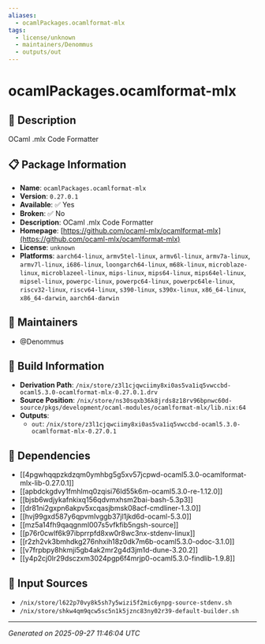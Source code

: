 ```yaml
---
aliases:
  - ocamlPackages.ocamlformat-mlx
tags:
  - license/unknown
  - maintainers/Denommus
  - outputs/out
---
```


# ocamlPackages.ocamlformat-mlx

## 📝 Description

OCaml .mlx Code Formatter

## 📋 Package Information

- **Name**: `ocamlPackages.ocamlformat-mlx`
- **Version**: `0.27.0.1`
- **Available**: ✅ Yes
- **Broken**: ✅ No
- **Description**: OCaml .mlx Code Formatter
- **Homepage**: [https://github.com/ocaml-mlx/ocamlformat-mlx](https://github.com/ocaml-mlx/ocamlformat-mlx)
- **License**: `unknown`
- **Platforms**: `aarch64-linux`, `armv5tel-linux`, `armv6l-linux`, `armv7a-linux`, `armv7l-linux`, `i686-linux`, `loongarch64-linux`, `m68k-linux`, `microblaze-linux`, `microblazeel-linux`, `mips-linux`, `mips64-linux`, `mips64el-linux`, `mipsel-linux`, `powerpc-linux`, `powerpc64-linux`, `powerpc64le-linux`, `riscv32-linux`, `riscv64-linux`, `s390-linux`, `s390x-linux`, `x86_64-linux`, `x86_64-darwin`, `aarch64-darwin`
## 👥 Maintainers

- @Denommus


## 🔧 Build Information

- **Derivation Path**: `/nix/store/z3l1cjqwciimy8xi0as5va1iq5vwccbd-ocaml5.3.0-ocamlformat-mlx-0.27.0.1.drv`
- **Source Position**: `/nix/store/ns30sqxb36k8jrds8z18rv96bpnwc60d-source/pkgs/development/ocaml-modules/ocamlformat-mlx/lib.nix:64`
- **Outputs**:
  - `out`:  `/nix/store/z3l1cjqwciimy8xi0as5va1iq5vwccbd-ocaml5.3.0-ocamlformat-mlx-0.27.0.1`

## 🔗 Dependencies

- [[4pgwhqqpzkdzqm0ymhbg5g5xv57jcpwd-ocaml5.3.0-ocamlformat-mlx-lib-0.27.0.1]]
- [[apbdckgdvy1fmhlmq0zqisi76ld55k6m-ocaml5.3.0-re-1.12.0]]
- [[bjsb6wdjykafnkixq156qdvmxhsm2bai-bash-5.3p3]]
- [[dr81ni2gxpn6akpv5xcqasjbmsk08acf-cmdliner-1.3.0]]
- [[hvj99gxd587y6qpvmlvggb37jl1jkd6d-ocaml-5.3.0]]
- [[mz5a14fh9qaqgnml007s5vfkfib5ngsh-source]]
- [[p76r0cwlf6k97ibprrpfd8xw0r8wc3nx-stdenv-linux]]
- [[r2zh2vk3bmhdkg276nhxih18z0dk7m6b-ocaml5.3.0-odoc-3.1.0]]
- [[v7frpbpy8hkmji5gb4ak2mr2g4d3jm1d-dune-3.20.2]]
- [[y4p2cj0lr29dsczxm3024pgp6f4mrjp0-ocaml5.3.0-findlib-1.9.8]]

## 📁 Input Sources

- `/nix/store/l622p70vy8k5sh7y5wizi5f2mic6ynpg-source-stdenv.sh`
- `/nix/store/shkw4qm9qcw5sc5n1k5jznc83ny02r39-default-builder.sh`

---
*Generated on 2025-09-27 11:46:04 UTC*
